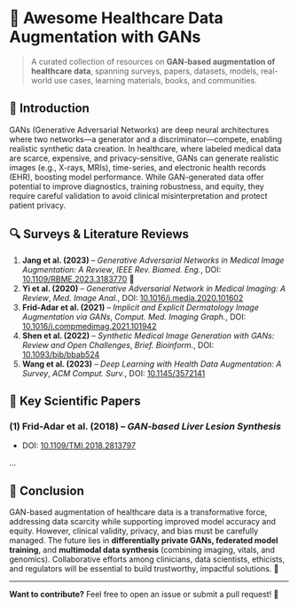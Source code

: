 # 🧪 Awesome Healthcare Data Augmentation with GANs

> A curated collection of resources on **GAN-based augmentation of healthcare data**, spanning surveys, papers, datasets, models, real-world use cases, learning materials, books, and communities.

## 📘 Introduction

GANs (Generative Adversarial Networks) are deep neural architectures where two networks—a generator and a discriminator—compete, enabling realistic synthetic data creation. In healthcare, where labeled medical data are scarce, expensive, and privacy-sensitive, GANs can generate realistic images (e.g., X-rays, MRIs), time-series, and electronic health records (EHR), boosting model performance. While GAN-generated data offer potential to improve diagnostics, training robustness, and equity, they require careful validation to avoid clinical misinterpretation and protect patient privacy.

## 🔍 Surveys & Literature Reviews

1. **Jang et al. (2023)** – *Generative Adversarial Networks in Medical Image Augmentation: A Review*, *IEEE Rev. Biomed. Eng.*, DOI: [10.1109/RBME.2023.3183770](https://doi.org/10.1109/RBME.2023.3183770) 📄  
2. **Yi et al. (2020)** – *Generative Adversarial Network in Medical Imaging: A Review*, *Med. Image Anal.*, DOI: [10.1016/j.media.2020.101602](https://doi.org/10.1016/j.media.2020.101602)  
3. **Frid-Adar et al. (2021)** – *Implicit and Explicit Dermatology Image Augmentation via GANs*, *Comput. Med. Imaging Graph.*, DOI: [10.1016/j.compmedimag.2021.101942](https://doi.org/10.1016/j.compmedimag.2021.101942)  
4. **Shen et al. (2022)** – *Synthetic Medical Image Generation with GANs: Review and Open Challenges*, *Brief. Bioinform.*, DOI: [10.1093/bib/bbab524](https://doi.org/10.1093/bib/bbab524)  
5. **Wang et al. (2023)** – *Deep Learning with Health Data Augmentation: A Survey*, *ACM Comput. Surv.*, DOI: [10.1145/3572141](https://doi.org/10.1145/3572141)

## 🧠 Key Scientific Papers

### (1) Frid-Adar et al. (2018) – *GAN-based Liver Lesion Synthesis*  
- DOI: [10.1109/TMI.2018.2813797](https://doi.org/10.1109/TMI.2018.2813797)

...

## 🌱 Conclusion

GAN-based augmentation of healthcare data is a transformative force, addressing data scarcity while supporting improved model accuracy and equity. However, clinical validity, privacy, and bias must be carefully managed. The future lies in **differentially private GANs, federated model training**, and **multimodal data synthesis** (combining imaging, vitals, and genomics). Collaborative efforts among clinicians, data scientists, ethicists, and regulators will be essential to build trustworthy, impactful solutions. 🚀

---

**Want to contribute?** Feel free to open an issue or submit a pull request! 🎯
